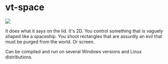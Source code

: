 # vt-space

![](https://i.imgur.com/KZChngo.png)

It does what it says on the lid. It's 2D. You control something that is vaguely shaped like a spaceship. You shoot rectangles that are assurdly an evil that must be purged from the world. Or screen.

Can be compiled and run on several Windows versions and Linux distributions.
